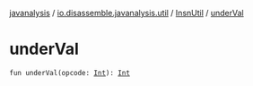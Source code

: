 [javanalysis](../../index.md) / [io.disassemble.javanalysis.util](../index.md) / [InsnUtil](index.md) / [underVal](./under-val.md)

# underVal

`fun underVal(opcode: `[`Int`](https://kotlinlang.org/api/latest/jvm/stdlib/kotlin/-int/index.html)`): `[`Int`](https://kotlinlang.org/api/latest/jvm/stdlib/kotlin/-int/index.html)